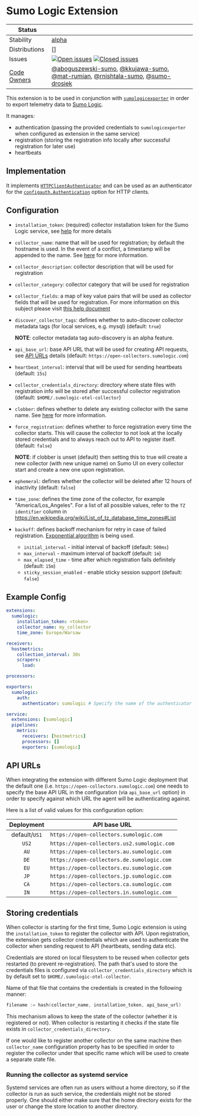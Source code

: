 # Sumo Logic Extension
<!-- status autogenerated section -->
| Status        |           |
| ------------- |-----------|
| Stability     | [alpha]  |
| Distributions | [] |
| Issues        | [![Open issues](https://img.shields.io/github/issues-search/open-telemetry/opentelemetry-collector-contrib?query=is%3Aissue%20is%3Aopen%20label%3Aextension%2Fsumologic%20&label=open&color=orange&logo=opentelemetry)](https://github.com/open-telemetry/opentelemetry-collector-contrib/issues?q=is%3Aopen+is%3Aissue+label%3Aextension%2Fsumologic) [![Closed issues](https://img.shields.io/github/issues-search/open-telemetry/opentelemetry-collector-contrib?query=is%3Aissue%20is%3Aclosed%20label%3Aextension%2Fsumologic%20&label=closed&color=blue&logo=opentelemetry)](https://github.com/open-telemetry/opentelemetry-collector-contrib/issues?q=is%3Aclosed+is%3Aissue+label%3Aextension%2Fsumologic) |
| [Code Owners](https://github.com/open-telemetry/opentelemetry-collector-contrib/blob/main/CONTRIBUTING.md#becoming-a-code-owner)    | [@aboguszewski-sumo](https://www.github.com/aboguszewski-sumo), [@kkujawa-sumo](https://www.github.com/kkujawa-sumo), [@mat-rumian](https://www.github.com/mat-rumian), [@rnishtala-sumo](https://www.github.com/rnishtala-sumo), [@sumo-drosiek](https://www.github.com/sumo-drosiek) |

[alpha]: https://github.com/open-telemetry/opentelemetry-collector#alpha
<!-- end autogenerated section -->

This extension is to be used in conjunction with
[`sumologicexporter`][sumologicexporter] in order to export telemetry data to
[Sumo Logic][sumologic].

It manages:

- authentication (passing the provided credentials to `sumologicexporter`
  when configured as extension in the same service)
- registration (storing the registration info locally after successful registration
  for later use)
- heartbeats

[sumologicexporter]: ../../exporter/sumologicexporter/
[sumologic]: https://www.sumologic.com/

## Implementation

It implements [`HTTPClientAuthenticator`][httpclientauthenticator]
and can be used as an authenticator for the
[`configauth.Authentication`][configauth_authentication] option for HTTP clients.

[httpclientauthenticator]: https://github.com/open-telemetry/opentelemetry-collector/blob/2e84285efc665798d76773b9901727e8836e9d8f/config/configauth/clientauth.go#L34-L39
[configauth_authentication]: https://github.com/open-telemetry/opentelemetry-collector/blob/3f5c7180c51ed67a6f54158ede5e523822e9659e/config/configauth/configauth.go#L29-L33

## Configuration

- `installation_token`: (required) collector installation token for the Sumo Logic service, see
  [help][credentials_help] for more details
- `collector_name`: name that will be used for registration; by default the hostname is used. In the event of a conflict, a timestamp will be appended to the name. See [here][clobber] for more information.
- `collector_description`: collector description that will be used for registration
- `collector_category`: collector category that will be used for registration
- `collector_fields`: a map of key value pairs that will be used as collector
  fields that will be used for registration.
  For more information on this subject please visit [this help document][fields_help]
- `discover_collector_tags`: defines whether to auto-discover collector metadata
  tags (for local services, e.g. mysql) (default: `true`)

  **NOTE**: collector metadata tag auto-discovery is an alpha feature.
- `api_base_url`: base API URL that will be used for creating API requests,
  see [API URLs](#api-urls) details
  (default: `https://open-collectors.sumologic.com`)
- `heartbeat_interval`: interval that will be used for sending heartbeats
  (default: `15s`)
- `collector_credentials_directory`: directory where state files with registration
  info will be stored after successful collector registration
  (default: `$HOME/.sumologic-otel-collector`)
- `clobber`: defines whether to delete any existing collector with the same name. See [here][clobber] for more information.
- `force_registration`: defines whether to force registration every time the
  collector starts.
  This will cause the collector to not look at the locally stored credentials
  and to always reach out to API to register itself. (default: `false`)

  **NOTE**: if clobber is unset (default) then setting this to true will create
  a new collector (with new unique name) on Sumo UI on every collector start
  and create a new one upon registration.
- `ephemeral`: defines whether the collector will be deleted after 12 hours
  of inactivity (default: `false`)
- `time_zone`: defines the time zone of the collector, for example "America/Los_Angeles".
  For a list of all possible values, refer to the `TZ identifier` column in
  https://en.wikipedia.org/wiki/List_of_tz_database_time_zones#List
- `backoff`: defines backoff mechanism for retry in case of failed registration.
  [Exponential algorithm](https://pkg.go.dev/github.com/cenkalti/backoff/v4#ExponentialBackOff) is being used.
  - `initial_interval` - initial interval of backoff (default: `500ms`)
  - `max_interval` - maximum interval of backoff (default: `1m`)
  - `max_elapsed_time` - time after which registration fails definitely (default: `15m`)
  - `sticky_session_enabled` - enable sticky session support (default: `false`)

[credentials_help]: https://help.sumologic.com/docs/manage/security/installation-tokens
[fields_help]: https://help.sumologic.com/docs/manage/fields
[clobber]: https://help.sumologic.com/docs/send-data/installed-collectors/collector-installation-reference/force-collectors-name-clobber/

## Example Config

```yaml
extensions:
  sumologic:
    installation_token: <token>
    collector_name: my_collector
    time_zone: Europe/Warsaw

receivers:
  hostmetrics:
    collection_interval: 30s
    scrapers:
      load:

processors:

exporters:
  sumologic:
    auth:
      authenticator: sumologic # Specify the name of the authenticator extension

service:
  extensions: [sumologic]
  pipelines:
    metrics:
      receivers: [hostmetrics]
      processors: []
      exporters: [sumologic]
```

## API URLs

When integrating the extension with different Sumo Logic deployment that the
default one (i.e. `https://open-collectors.sumologic.com`) one needs to specify
the base API URL in the configuration (via `api_base_url` option) in order to
specify against which URL the agent will be authenticating against.

Here is a list of valid values for this configuration option:

|  Deployment   | API base URL                                |
|:-------------:|---------------------------------------------|
| default/`US1` | `https://open-collectors.sumologic.com`     |
|     `US2`     | `https://open-collectors.us2.sumologic.com` |
|     `AU`      | `https://open-collectors.au.sumologic.com`  |
|     `DE`      | `https://open-collectors.de.sumologic.com`  |
|     `EU`      | `https://open-collectors.eu.sumologic.com`  |
|     `JP`      | `https://open-collectors.jp.sumologic.com`  |
|     `CA`      | `https://open-collectors.ca.sumologic.com`  |
|     `IN`      | `https://open-collectors.in.sumologic.com`  |

## Storing credentials

When collector is starting for the first time, Sumo Logic extension is using the `installation_token`
to register the collector with API.
Upon registration, the extension gets collector credentials which are used to authenticate the collector
when sending request to API (heartbeats, sending data etc).

Credentials are stored on local filesystem to be reused when collector gets restarted (to prevent re-registration).
The path that's used to store the credentials files is configured via `collector_credentials_directory` which is by default
set to `$HOME/.sumologic-otel-collector`.

Name of that file that contains the credentials is created in the following manner:

```go
filename := hash(collector_name, installation_token, api_base_url)
```

This mechanism allows to keep the state of the collector (whether it is registered or not).
When collector is restarting it checks if the state file exists in `collector_credentials_directory`.

If one would like to register another collector on the same machine then `collector_name` configuration property
has to be specified in order to register the collector under that specific name which will be used to create
a separate state file.

### Running the collector as systemd service

Systemd services are often run as users without a home directory,
so if the collector is run as such service, the credentials might not be stored properly. One should either make sure that the home directory exists for the user
or change the store location to another directory.
